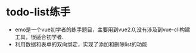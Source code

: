todo-list练手
====
* emo是一个vue初学者的练手题目，主要用到vue2.0,没有涉及到vue-cli构建工具，很适合初学者.
* 利用数据和表单的双向绑定，实现了添加和删除list的功能
